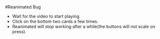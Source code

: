#Reanimated Bug

- Wait for the video to start playing.
- Click on the bottom two cards a few times.
- Reanimated will stop working after a while(the buttons will not scale on press).